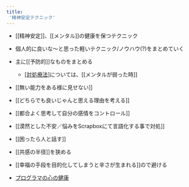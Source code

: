 ```yaml
---
title:
 '精神安定テクニック'
---
```


- [[精神安定]]、[[メンタル]]の健康を保つテクニック
- 個人的に良いな〜と思った軽いテクニック/ノウハウ(?)をまとめていく
- 主に[[予防的]]なものをまとめる
    - [[対処療法]](?)については、[[メンタルが弱った時]]

- [[無い能力をある様に見せない]]
- [[どちらでも良いじゃんと思える理由を考える]]
- [[都合よく思考して自分の感情をコントロール]]
- [[漠然とした不安／悩みをScrapboxにて言語化する事で対処]]
- [[困ったら人と話す]]
- [[共感の半径]]を狭める
- [[幸福の手段を目的化してしまうと辛さが生まれる]]ので避ける

- [プログラマの心の健康](https://www.hyuki.com/kokoro/)
